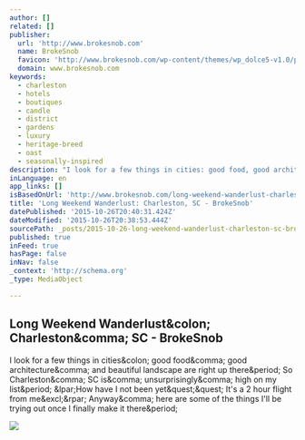 ```yaml
---
author: []
related: []
publisher:
  url: 'http://www.brokesnob.com'
  name: BrokeSnob
  favicon: 'http://www.brokesnob.com/wp-content/themes/wp_dolce5-v1.0/panel/img/favicon.ico'
  domain: www.brokesnob.com
keywords:
  - charleston
  - hotels
  - boutiques
  - candle
  - district
  - gardens
  - luxury
  - heritage-breed
  - oast
  - seasonally-inspired
description: "I look for a few things in cities: good food, good architecture, and beautiful landscape are right up there. So Charleston, SC is, unsurprisingly, high on my list. (How have I not been yet?? It's a 2 hour flight from me!) Anyway, here are some of the things I'll be trying out once I finally make it there."
inLanguage: en
app_links: []
isBasedOnUrl: 'http://www.brokesnob.com/long-weekend-wanderlust-charleston-sc/'
title: 'Long Weekend Wanderlust: Charleston, SC - BrokeSnob'
datePublished: '2015-10-26T20:40:31.424Z'
dateModified: '2015-10-26T20:38:53.444Z'
sourcePath: _posts/2015-10-26-long-weekend-wanderlust-charleston-sc-brokesnob.md
published: true
inFeed: true
hasPage: false
inNav: false
_context: 'http://schema.org'
_type: MediaObject

---
```

<article style=""><h1>Long Weekend Wanderlust&amp;colon; Charleston&amp;comma; SC - BrokeSnob</h1><p>I look for a few things in cities&amp;colon; good food&amp;comma; good architecture&amp;comma; and beautiful landscape are right up there&amp;period; So Charleston&amp;comma; SC is&amp;comma; unsurprisingly&amp;comma; high on my list&amp;period; &amp;lpar;How have I not been yet&amp;quest;&amp;quest; It's a 2 hour flight from me&amp;excl;&amp;rpar; Anyway&amp;comma; here are some of the things I'll be trying out once I finally make it there&amp;period;</p><img src="http://www.brokesnob.com/wp-content/uploads/2015/09/Charleston61-620x409.jpg" /></article>